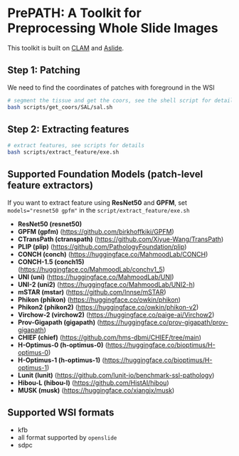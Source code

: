 # PrePATH: A Toolkit for Preprocessing Whole Slide Images 
This toolkit is built on [CLAM](https://github.com/mahmoodlab/CLAM) and [Aslide](https://github.com/MrPeterJin/ASlide).

## Step 1: Patching
We need to find the coordinates of patches with foreground in the WSI

```bash
# segment the tissue and get the coors, see the shell script for details
bash scripts/get_coors/SAL/sal.sh
```
## Step 2: Extracting features
```bash
# extract features, see scripts for details
bash scripts/extract_feature/exe.sh
```

## Supported Foundation Models (patch-level feature extractors)
If you want to extract feature using **ResNet50** and **GPFM**, set `models="resnet50 gpfm"` in the `script/extract_feature/exe.sh`  
* **ResNet50 (resnet50)**
* **GPFM (gpfm)** (https://github.com/birkhoffkiki/GPFM)
* **CTransPath (ctranspath)** (https://github.com/Xiyue-Wang/TransPath)
* **PLIP (plip)** (https://github.com/PathologyFoundation/plip)
* **CONCH (conch)** (https://huggingface.co/MahmoodLab/CONCH)
* **CONCH-1.5 (conch15)** (https://huggingface.co/MahmoodLab/conchv1_5)
* **UNI (uni)** (https://huggingface.co/MahmoodLab/UNI)
* **UNI-2 (uni2)** (https://huggingface.co/MahmoodLab/UNI2-h)
* **mSTAR (mstar)** (https://github.com/Innse/mSTAR)
* **Phikon (phikon)** (https://huggingface.co/owkin/phikon)
* **Phikon2 (phikon2)** (https://huggingface.co/owkin/phikon-v2)
* **Virchow-2 (virchow2)** (https://huggingface.co/paige-ai/Virchow2)
* **Prov-Gigapath (gigapath)** (https://huggingface.co/prov-gigapath/prov-gigapath)
* **CHIEF (chief)** (https://github.com/hms-dbmi/CHIEF/tree/main)
* **H-Optimus-0 (h-optimus-0)** (https://huggingface.co/bioptimus/H-optimus-0)
* **H-Optimus-1 (h-optimus-1)** (https://huggingface.co/bioptimus/H-optimus-1)
* **Lunit (lunit)** (https://github.com/lunit-io/benchmark-ssl-pathology) 
* **Hibou-L (hibou-l)** (https://github.com/HistAI/hibou)
* **MUSK (musk)** (https://huggingface.co/xiangjx/musk)

## Supported WSI formats
* kfb
* all format supported by `openslide`
* sdpc

